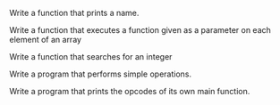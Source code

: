 Write a function that prints a name.

Write a function that executes a function given as a parameter on each element of an array

Write a function that searches for an integer

Write a program that performs simple operations.

Write a program that prints the opcodes of its own main function.
